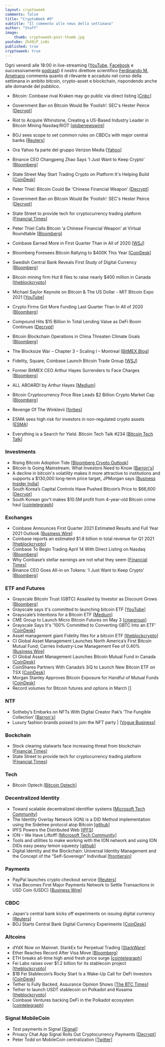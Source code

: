 ```yaml
---
layout: cryptoweek
comments: false
title: "CryptoWeek #9"
subtitle: "Il commento alle news della settimana" 
author: "Staff"
image:
    thumb: cryptoweek-post-thumb.jpg
youtube: 2h49jP_ix8s
published: true
cryptoweek: true
---
```


Ogni venerdì alle 18:00 in live-streaming
([YouTube](https://www.youtube.com/watch?v=6SVoSmLxNhM&list=PLTLa2tRY91LI9MN6-_ai0J6jTRcY8znDc),
[Facebook](https://www.facebook.com/DigitalGoldInstitute) e successivamente
[podcast](https://www.buzzsprout.com/1686991))
il nostro direttore scientifico [Ferdinando M. Ametrano](https://www.ametrano.net)
commenta quanto di rilevante è accaduto nel corso della settimana
in ambito bitcoin, crypto-asset e blockchain,
rispondendo anche alle domande del pubblico.

<!--div id="buzzsprout-player-8173333"></div>
<script src="https://www.buzzsprout.com/1686991/8173333-cryptoweek-6-19-marzo-2021.js?container_id=buzzsprout-player-8173333&player=small" type="text/javascript" charset="utf-8"></script-->

- Bitcoin: Coinbase rival Kraken may go public via direct listing [[Cnbc](https://www.cnbc.com/2021/04/08/bitcoin-coinbase-rival-kraken-may-go-public-via-direct-listing.html)]
- Government Ban on Bitcoin Would Be ‘Foolish’: SEC's Hester Peirce [[Decrypt](https://decrypt.co/65910/government-ban-bitcoin-foolish-sec-hester-peirce)]
- Riot to Acquire Whinstone, Creating a US-Based Industry Leader in Bitcoin Mining Nasdaq:RIOT [[globenewswire](http://www.globenewswire.com/news-release/2021/04/08/2206616/0/en/Riot-to-Acquire-Whinstone-Creating-a-US-Based-Industry-Leader-in-Bitcoin-Mining.html)]
- BOJ sees scope to set common rules on CBDCs with major central banks [[Reuters](https://www.reuters.com/article/cenbanks-digital-japan/boj-sees-scope-to-set-common-rules-on-cbdcs-with-major-central-banks-idUSL4N2M1265)]
- Ora Yahoo fa parte del gruppo Verizon Media [[Yahoo](https://consent.yahoo.com/v2/collectConsent?sessionId=3_cc-session_4aceeb2c-b86c-4f3c-9c7b-41aa4eea2558)]
- Binance CEO Changpeng Zhao Says 'I Just Want to Keep Crypto' [[Bloomberg](https://www.bloomberg.com/news/features/2021-04-07/binance-ceo-changpeng-zhao-says-i-just-want-to-keep-crypto)]
- State Street May Start Trading Crypto on Platform It's Helping Build [[CoinDesk](https://www.coindesk.com/state-street-aims-to-start-cryptocurrency-trading-in-middle-of-2021)]
- Peter Thiel: Bitcoin Could Be 'Chinese Financial Weapon' [[Decrypt](https://decrypt.co/65845/peter-thiel-bitcoin-could-be-chinese-financial-weapon)]
- Government Ban on Bitcoin Would Be ‘Foolish’: SEC's Hester Peirce [[Decrypt](https://decrypt.co/65910/government-ban-bitcoin-foolish-sec-hester-peirce)]
- State Street to provide tech for cryptocurrency trading platform [[Financial Times](https://www.ft.com/content/a4c19360-1bcf-4599-9ffe-b6a4d69f29fe)]
- Peter Thiel Calls Bitcoin ‘a Chinese Financial Weapon’ at Virtual Roundtable [[Bloomberg](https://www.bloomberg.com/news/articles/2021-04-07/peter-thiel-calls-bitcoin-a-chinese-financial-weapon-at-virtual-roundtable)]
- Coinbase Earned More in First Quarter Than in All of 2020 [[WSJ](https://www.wsj.com/articles/coinbase-earned-more-in-first-quarter-than-in-all-of-2020-11617745114)]
- Bloomberg Foresees Bitcoin Rallying to $400K This Year [[CoinDesk](https://www.coindesk.com/bloomberg-bitcoin-400k-prediction)]
- Swedish Central Bank Reveals First Study of Digital Currency [[Bloomberg](https://www.bloomberg.com/news/articles/2021-04-07/sweden-s-central-bank-reveals-first-study-of-digital-currency?srnd=cryptocurrencies)]
- Bitcoin mining firm Hut 8 files to raise nearly $400 million in Canada [[theblockcrypto](https://www.theblockcrypto.com/linked/101017/hut-8-bitcoin-mining-funding-filing)]

- Michael Saylor Keynote on Bitcoin & The US Dollar - MIT Bitcoin Expo 2021 [[YouTube](https://www.youtube.com/watch?v=-s-A_TK8gNk)]
- Crypto Firms Got More Funding Last Quarter Than In All of 2020 [[Bloomberg](https://www.bloomberg.com/news/articles/2021-04-01/crypto-firms-got-more-funding-last-quarter-than-in-all-of-2020)]
- Compound Hits $15 Billion In Total Lending Value as DeFi Boom Continues [[Decrypt](https://decrypt.co/63912/compound-hits-15-billion-in-total-lending-value-as-defi-boom-continues)]
- Bitcoin Blockchain Operations in China Threaten Climate Goals [[Bloomberg](https://www.bloomberg.com/news/articles/2021-04-06/bitcoin-blockchain-operations-in-china-threaten-climate-goals)]
- The Blocksize War – Chapter 3 – Scaling I – Montreal [[BitMEX Blog](https://blog.bitmex.com/the-blocksize-war-chapter-3-scaling-i-montreal/)]
- Fidelity, Square, Coinbase Launch Bitcoin Trade Group [[WSJ](https://www.wsj.com/articles/fidelity-square-coinbase-launch-bitcoin-trade-group-11617710402)]
- Former BitMEX CEO Arthur Hayes Surrenders to Face Charges [[Bloomberg](https://www.bloomberg.com/news/articles/2021-04-06/former-bitmex-ceo-arthur-hayes-surrenders-to-face-u-s-charges)]
- ALL ABOARD! by Arthur Hayes [[Medium](https://cryptohayes.medium.com/all-aboard-4d50435190d6)]
- Bitcoin Cryptocurrency Price Rise Leads $2 Billion Crypto Market Cap [[Bloomberg](https://www.bloomberg.com/news/articles/2021-04-05/crypto-market-cap-doubles-past-2-trillion-after-two-month-surge)]
- Revenge Of The Winklevii [[forbes](https://www.forbes.com/sites/michaeldelcastillo/2021/04/05/revenge-of-the-winklevii-facebook-winklevoss-bitcoin-nft-billionaire-revenge)]
- ESMA sees high risk for investors in non-regulated crypto assets [[ESMA](https://www.esma.europa.eu/press-news/esma-news/esma-sees-high-risk-investors-in-non-regulated-crypto-assets)]
- Everything is a Search for Yield. Bitcoin Tech Talk #234 [[Bitcoin Tech Talk](https://jimmysong.substack.com/p/everything-is-a-search-for-yield)]

### Investments

- Rising Bitcoin Adoption Tide [[Bloomberg Crypto Outlook](https://assets.bbhub.io/promo/sites/12/1060725_Crypto-Apr2021Outlook.pdf)]
- Bitcoin Is Going Mainstream. What Investors Need to Know [[Barron's](https://www.barrons.com/articles/bitcoin-is-going-mainstream-what-investors-need-to-know-51617393392)]
- A decline in bitcoin's volatility makes it more attractive to institutions and supports a $130,000 long-term price target, JPMorgan says [[Business Insider India](https://www.businessinsider.in/stock-market/news/]a-decline-in-bitcoins-volatility-makes-it-more-attractive-to-institutions-and-supports-a-130000-long-term-price-target-jpmorgan-says/articleshow/81857588.cms)]
- South Korea’s Capital Controls Have Pushed Bitcoin’s Price to $66,600 [[Decrypt](https://decrypt.co/63948/south-koreas-capital-controls-have-pushed-bitcoins-price-to-66600)]
- South Korean gov't makes $10.5M profit from 4-year-old Bitcoin crime haul [[cointelegraph](https://cointelegraph.com/news/south-korean-gov-t-makes-10-5m-profit-from-4-year-old-bitcoin-crime-haul)]

### Exchanges

- Coinbase Announces First Quarter 2021 Estimated Results and Full Year 2021 Outlook [[Business Wire](https://www.businesswire.com/news/home/20210406006015/en/Coinbase-Announces-First-Quarter-2021-Estimated-Results-and-Full-Year-2021-Outlook)]
- Coinbase reports an estimated $1.8 billion in total revenue for Q1 2021 [[theblockcrypto](https://www.theblockcrypto.com/post/100680/coinbase-q1-results-april-direct-listing)]
- Coinbase To Begin Trading April 14 With Direct Listing on Nasdaq [[Bloomberg](https://www.bloomberg.com/news/articles/2021-04-01/coinbase-is-said-to-plan-its-direct-listing-in-two-weeks)]
- Why Coinbase’s stellar earnings are not what they seem [[Financial Times](https://on.ft.com/3fPyR1d)]
- Binance CEO Goes All-in on Tokens: ‘I Just Want to Keep Crypto’ [[Bloomberg](https://www.bloomberg.com/news/features/2021-04-07/binance-ceo-changpeng-zhao-says-i-just-want-to-keep-crypto)]

### ETF and Futures

- Grayscale Bitcoin Trust (GBTC) Assailed by Investor as Discount Grows [[Bloomberg](https://www.bloomberg.com/news/articles/2021-04-06/grayscale-bitcoin-trust-assailed-by-investor-as-discount-grows)]
- Grayscale says it's committed to launching bitcoin ETF [[YouTube](https://www.youtube.com/watch?v=HuyF_-L2Wpw)]
- Grayscale’s Intentions for a Bitcoin ETF [[Medium](https://grayscaleinvest.medium.com/grayscales-intentions-for-a-bitcoin-etf-b11e4faf4c05)]
- CME Group to Launch Micro Bitcoin Futures on May 3 [[cmegroup](https://www.cmegroup.com/media-room/press-releases/2021/3/30/cme_group_to_launchmicrobitcoinfuturesonmay3.html)]
- Grayscale Says It's '100% Committed to Converting GBTC Into an ETF' [[CoinDesk](https://www.coindesk.com/grayscale-says-its-100-committed-to-converting-gbtc-into-an-etf)]
- Asset management giant Fidelity files for a bitcoin ETF [[theblockcrypto](https://www.theblockcrypto.com/linked/99279/fidelity-bitcoin-etf-filing)]
- CI Global Asset Management Launches North America’s First Bitcoin Mutual Fund; Carries Industry-Low Management Fee of 0.40% [[Business Wire](https://www.businesswire.com/news/home/20210405005330/en/)]
- CI Global Asset Management Launches Bitcoin Mutual Fund in Canada [[CoinDesk](https://www.coindesk.com/ci-global-asset-management-launches-bitcoin-mutual-fund-in-canada)]
- CoinShares Partners With Canada’s 3iQ to Launch New Bitcoin ETF on TSX [[CoinDesk](https://www.coindesk.com/coinshares-partners-with-canadas-3iq-to-launch-new-bitcoin-etf-on-tsx)]
- Morgan Stanley Approves Bitcoin Exposure for Handful of Mutual Funds [[CoinDesk](https://www.coindesk.com/morgan-stanley-approves-bitcoin-exposure-for-handful-of-mutual-funds)]
- Record volumes for Bitcoin futures and options in March [[](https://www.theblockcrypto.com/linked/100600/record-volumes-bitcoin-futures-options-march-2021)]

### NTF

- Sotheby’s Embarks on NFTs With Digital Creator Pak’s ‘The Fungible Collection’ [[Barron's](https://www.barrons.com/articles/sothebys-embarks-on-nfts-with-digital-creator-paks-the-fungible-collection-01617739344)]
- Luxury fashion brands poised to join the NFT party | [[Vogue Business](https://www.voguebusiness.com/technology/luxury-fashion-brands-poised-to-join-the-nft-party)]

### Bockchain

- Stock clearing stalwarts face increasing threat from blockchain [[Financial Times](https://on.ft.com/2PNyXvR)]
- State Street to provide tech for cryptocurrency trading platform [[Financial Times](https://on.ft.com/2Q1d8IV)]

### Tech

- Bitcoin Optech [[Bitcoin Optech](https://bitcoinops.org/en/newsletters/)]

### Decentralized Identity

- Toward scalable decentralized identifier systems [[Microsoft Tech Community](https://techcommunity.microsoft.com/t5/azure-active-directory-identity/toward-scalable-decentralized-identifier-systems/ba-p/560168)]
- The Identity Overlay Network (ION) is a DID Method implementation using the Sidetree protocol atop Bitcoin [[github](https://github.com/decentralized-identity/ion)]
- IPFS Powers the Distributed Web [[IPFS](https://ipfs.io/)]
- ION – We Have Liftoff! [[Microsoft Tech Community](https://techcommunity.microsoft.com/t5/identity-standards-blog/ion-we-have-liftoff/ba-p/1441555)]
- Tools and utilities to make working with the ION network and using ION DIDs easy peasy lemon squeezy [[github](https://github.com/decentralized-identity/ion-tools#ionjs)]
- Digital Identity and the Blockchain: Universal Identity Management and the Concept of the “Self-Sovereign” Individual [[frontiersin](https://www.frontiersin.org/articles/10.3389/fbloc.2020.00026/full)]

### Payments

- PayPal launches crypto checkout service [[Reuters](https://www.reuters.com/article/us-crypto-currency-paypal-exclusive-idUSKBN2BM10N)]
- Visa Becomes First Major Payments Network to Settle Transactions in USD Coin (USDC) [[Business Wire](https://www.businesswire.com/news/home/20210329005171/en/Visa-Becomes-First-Major-Payments-Network-to-Settle-Transactions-in-USD-Coin-USDC)]

### CBDC

- Japan's central bank kicks off experiments on issuing digital currency [[Reuters](https://www.reuters.com/article/us-japan-economy-cbdc-idUSKBN2BS0EG)]
- BOJ Starts Central Bank Digital Currency Experiments [[CoinDesk](https://www.coindesk.com/boj-starts-central-bank-digital-currency-experiments)]

### Altcoins

- dYdX Now on Mainnet. StarkEx for Perpetual Trading [[StarkWare](https://medium.com/starkware/dydx-now-on-mainnet-c21c84d8e342)]
- Ether Reaches Record After Visa Move [[Bloomberg](https://www.bloomberg.com/news/articles/2021-04-02/ether-rises-to-record-as-crypto-rally-broadens-beyond-bitcoin)]
- ETH breaks all-time high amid fresh price surge [[cointelegraph](https://cointelegraph.com/news/eth-breaks-all-time-high-amid-fresh-price-surge)]
- Fei Labs raises over $1.2 billion for its stablecoin project [[theblockcrypto](https://www.theblockcrypto.com/linked/100463/fei-labs-raises-over-1-2-billion-for-its-stablecoin-project)]
- $1B Fei Stablecoin’s Rocky Start Is a Wake-Up Call for DeFi Investors [[CoinDesk](https://www.coindesk.com/1b-fei-stablecoins-rocky-start-is-a-wake-up-call-for-defi-investors)]
- Tether Is Fully Backed, Assurance Opinion Shows [[The BTC Times](https://www.btctimes.com/news/tether-is-fully-backed-assurance-opinion-shows)]
- Tether to launch USDT stablecoin on Polkadot and Kusama [[theblockcrypto](https://www.theblockcrypto.com/post/100614/tether-usdt-stablecoin-polkadot-kusama)]
- Coinbase Ventures backing DeFi in the Polkadot ecosystem [[cointelegraph](https://cointelegraph.com/news/coinbase-ventures-backing-defi-in-the-polkadot-ecosystem)]

### Signal MobileCoin

- Test payments in Signal [[Signal](https://signal.org/blog/help-us-test-payments-in-signal/)]
- Privacy Chat App Signal Rolls Out Cryptocurrency Payments [[Decrypt](https://decrypt.co/64135/signal-mobilecoin-cryptocurrency-payments)]
- Peter Todd on MobileCoin centralization [[Twitter](https://twitter.com/peterktodd/status/1380029316969476098?s=20)]
